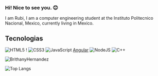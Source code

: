 ### Hi! Nice to see you. 😊

I am Rubi, I am a computer engineering student at the Instituto Politecnico Nacional, Mexico, currently living in Mexico.

## Tecnologias
![HTML5](https://img.shields.io/badge/html5-%23E34F26.svg?style=for-the-badge&logo=html5&logoColor=white) ! ![CSS3](https://img.shields.io/badge/css3-%231572B6.svg?style=for-the-badge&logo=css3&logoColor=white)
![JavaScript](https://img.shields.io/badge/javascript-%23323330.svg?style=for-the-badge&logo=javascript&logoColor=%23F7DF1E)    [Angular](https://img.shields.io/badge/angular-%23DD0031.svg?style=for-the-badge&logo=angular&logoColor=white)    ![NodeJS](https://img.shields.io/badge/node.js-6DA55F?style=for-the-badge&logo=node.js&logoColor=white) ![C++](https://img.shields.io/badge/c++-%2300599C.svg?style=for-the-badge&logo=c%2B%2B&logoColor=white)

![BrithanyHernandez](https://github-readme-stats.vercel.app/api?username=Brithany&show_icons=true&theme=dark)

![Top Langs](https://github-readme-stats.vercel.app/api/top-langs/?username=BrithanyHernandez&layout=compact&theme=dark)

